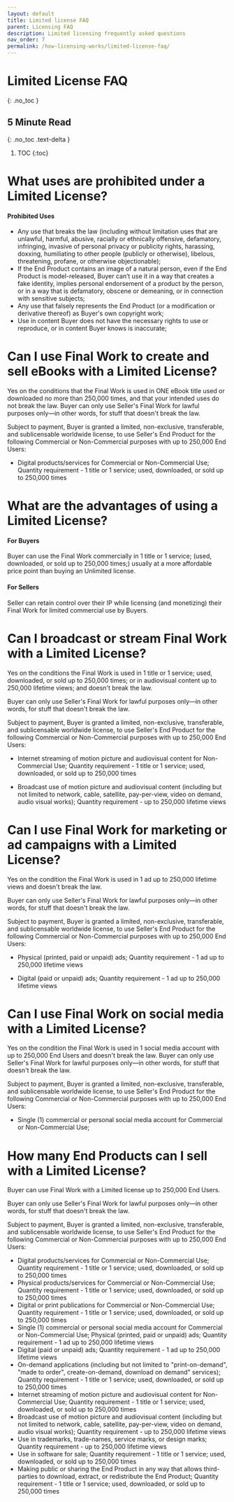 ```yaml
---
layout: default
title: Limited license FAQ
parent: Licensing FAQ
description: Limited licensing frequently asked questions
nav_order: 7
permalink: /how-licensing-works/limited-license-faq/
---
```


# Limited License FAQ
{: .no_toc }

## 5 Minute Read
{: .no_toc .text-delta }

1. TOC
{:toc}

# What uses are prohibited under a Limited License?

#### Prohibited Uses

* Any use that breaks the law (including without limitation uses that are unlawful, harmful, abusive, racially or ethnically offensive, defamatory, infringing, invasive of personal privacy or publicity rights, harassing, doxxing, humiliating to other people (publicly or otherwise), libelous, threatening, profane, or otherwise objectionable);
* If the End Product contains an image of a natural person, even if the End Product is model-released, Buyer can’t use it in a way that creates a fake identity, implies personal endorsement of a product by the person, or in a way that is defamatory, obscene or demeaning, or in connection with sensitive subjects;
* Any use that falsely represents the End Product (or a modification or derivative thereof) as Buyer's own copyright work;
* Use in content Buyer does not have the necessary rights to use or reproduce, or in content Buyer knows is inaccurate;

# Can I use Final Work to create and sell eBooks with a Limited License?

Yes on the conditions that the Final Work is used in ONE eBook title used or downloaded no more than 250,000 times, and that your intended uses do not break the law.
Buyer can only use Seller's Final Work for lawful purposes only—in other words, for stuff that doesn't break the law.

Subject to payment, Buyer is granted a limited, non-exclusive, transferable, and sublicensable worldwide license, to use Seller's End Product for the following Commercial or Non-Commercial purposes with up to 250,000 End Users:

* Digital products/services for Commercial or Non-Commercial Use; Quantity requirement - 1 title or 1 service; used, downloaded, or sold up to 250,000 times

# What are the advantages of using a Limited License?

#### For Buyers

Buyer can use the Final Work commercially in 1 title or 1 service; (used, downloaded, or sold up to 250,000 times;) usually at a more affordable price point than buying an Unlimited license.

#### For Sellers

Seller can retain control over their IP while licensing (and monetizing) their Final Work for limited commercial use by Buyers.

# Can I broadcast or stream Final Work with a Limited License?

Yes on the conditions the Final Work is used in 1 title or 1 service; used, downloaded, or sold up to 250,000 times; or in audiovisual content up to 250,000 lifetime views; and doesn't break the law.

Buyer can only use Seller's Final Work for lawful purposes only—in other words, for stuff that doesn't break the law.

Subject to payment, Buyer is granted a limited, non-exclusive, transferable, and sublicensable worldwide license, to use Seller's End Product for the following Commercial or Non-Commercial purposes with up to 250,000 End Users:

* Internet streaming of motion picture and audiovisual content for Non-Commercial Use; Quantity requirement - 1 title or 1 service; used, downloaded, or sold up to 250,000 times

* Broadcast use of motion picture and audiovisual content (including but not limited to network, cable, satellite, pay-per-view, video on demand, audio visual works); Quantity requirement - up to 250,000 lifetime views

# Can I use Final Work for marketing or ad campaigns with a Limited License?

Yes on the condition the Final Work is used in 1 ad up to 250,000 lifetime views and doesn't break the law.

Buyer can only use Seller's Final Work for lawful purposes only—in other words, for stuff that doesn't break the law.

Subject to payment, Buyer is granted a limited, non-exclusive, transferable, and sublicensable worldwide license, to use Seller's End Product for the following Commercial or Non-Commercial purposes with up to 250,000 End Users:

* Physical (printed, paid or unpaid) ads; Quantity requirement - 1 ad up to 250,000 lifetime views

* Digital (paid or unpaid) ads; Quantity requirement - 1 ad up to 250,000 lifetime views

# Can I use Final Work on social media with a Limited License?

Yes on the condition the Final Work is used in 1 social media account with up to 250,000 End Users and doesn't break the law.
Buyer can only use Seller's Final Work for lawful purposes only—in other words, for stuff that doesn't break the law.

Subject to payment, Buyer is granted a limited, non-exclusive, transferable, and sublicensable worldwide license, to use Seller's End Product for the following Commercial or Non-Commercial purposes with up to 250,000 End Users:

* Single (1) commercial or personal social media account for Commercial or Non-Commercial Use;

# How many End Products can I sell with a Limited License?

Buyer can use Final Work with a Limited license up to 250,000 End Users.

Buyer can only use Seller's Final Work for lawful purposes only—in other words, for stuff that doesn't break the law.

Subject to payment, Buyer is granted a limited, non-exclusive, transferable, and sublicensable worldwide license, to use Seller's End Product for the following Commercial or Non-Commercial purposes with up to 250,000 End Users:

* Digital products/services for Commercial or Non-Commercial Use; Quantity requirement - 1 title or 1 service; used, downloaded, or sold up to 250,000 times
* Physical products/services for Commercial or Non-Commercial Use; Quantity requirement - 1 title or 1 service; used, downloaded, or sold up to 250,000 times
* Digital or print publications for Commercial or Non-Commercial Use; Quantity requirement - 1 title or 1 service; used, downloaded, or sold up to 250,000 times
* Single (1) commercial or personal social media account for Commercial or Non-Commercial Use;
Physical (printed, paid or unpaid) ads; Quantity requirement - 1 ad up to 250,000 lifetime views
* Digital (paid or unpaid) ads; Quantity requirement - 1 ad up to 250,000 lifetime views
* On-demand applications (including but not limited to "print-on-demand", "made to order", create-on-demand, download on demand" services); Quantity requirement - 1 title or 1 service; used, downloaded, or sold up to 250,000 times
* Internet streaming of motion picture and audiovisual content for Non-Commercial Use; Quantity requirement - 1 title or 1 service; used, downloaded, or sold up to 250,000 times
* Broadcast use of motion picture and audiovisual content (including but not limited to network, cable, satellite, pay-per-view, video on demand, audio visual works); Quantity requirement - up to 250,000 lifetime views
* Use in trademarks, trade-names, service marks, or design marks; Quantity requirement - up to 250,000 lifetime views
* Use in software for sale; Quantity requirement - 1 title or 1 service; used, downloaded, or sold up to 250,000 times
* Making public or sharing the End Product in any way that allows third-parties to download, extract, or redistribute the End Product; Quantity requirement - 1 title or 1 service; used, downloaded, or sold up to 250,000 times